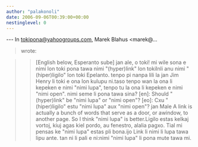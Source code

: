 ```yaml
---
author: "palakonoli"
date: 2006-09-06T00:39:00+00:00
nestinglevel: 0
---
```

\---
 In [tokipona@yahoogroups.com](mailto://tokipona@yahoogroups.com), Marek Blahus <marek@...
> wrote:

>> \[English below, Esperanto sube\]
>> jan ale, o toki!
>> mi wile sona e nimi lon toki pona tawa nimi "(hyper)link" lon tokiInli
> anu nimi "(hiper)ligilo" lon toki Epelanto.
>> tenpo pi nanpa lili la jan Jim Henry li toki e ona lon kulupu ni.taso
> tenpo wan la ona li kepeken e nimi "nimi lupa", tenpo tu la ona li
> kepeken e nimi "nimi open". nimi seme li pona tawa sina?
>> \[en\]: Should "(hyper)link" be "nimi lupa" or "nimi open"?
> \[eo\]: Cxu "(hiper)ligilo" estu "nimi lupa" aux "nimi open"?
>> jan Male
>A link is actually a bunch of words that serve as a door, or awindow, to another page. So I think "nimi lupa" is better.Ligilo estas kelkaj vortoj, kiuj agas kiel pordo, au fenestro, alalia pagxo. Tial mi pensas ke "nimi lupa" estas pli bona.ijo Link li nimi li lupa tawa lipu ante. tan ni li pali e ni:nimi "nimi lupa" li pona mute tawa mi.